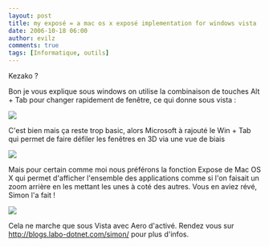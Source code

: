```yaml
---
layout: post
title: my exposé = a mac os x exposé implementation for windows vista
date: 2006-10-18 06:00
author: evilz
comments: true
tags: [Informatique, outils]
---
```

Kezako ?

Bon je vous explique sous windows on utilise la combinaison de touches Alt + Tab pour changer rapidement de fenêtre, ce qui donne sous vista :

<a href="/images/blog/my_exposé_=_a_mac_os_x_exposé_implementation_for_windows_vista1.png"><img src="/images/blog/my_exposé_=_a_mac_os_x_exposé_implementation_for_windows_vista1.png"></a>

C'est bien mais ça reste trop basic, alors Microsoft à rajouté le Win + Tab qui permet de faire défiler les fenêtres en 3D via une vue de biais

<a href="/images/blog/my_exposé_=_a_mac_os_x_exposé_implementation_for_windows_vista2.png"><img src="/images/blog/my_exposé_=_a_mac_os_x_exposé_implementation_for_windows_vista2.png"></a>
	  
Mais pour certain comme moi nous préférons la fonction Expose de Mac OS X qui permet d'afficher l'ensemble des applications comme si l'on faisait un zoom arrière en les mettant les unes à coté des autres. Vous en aviez révé, Simon l'a fait !

<a href="/images/blog/my_exposé_=_a_mac_os_x_exposé_implementation_for_windows_vista3.png"><img src="/images/blog/my_exposé_=_a_mac_os_x_exposé_implementation_for_windows_vista3.png"></a>

Cela ne marche que sous Vista avec Aero d'activé. Rendez vous sur <a title="http://blogs.labo-dotnet.com/simon/" href="http://blogs.labo-dotnet.com/simon/">http://blogs.labo-dotnet.com/simon/</a> pour plus d'infos.
